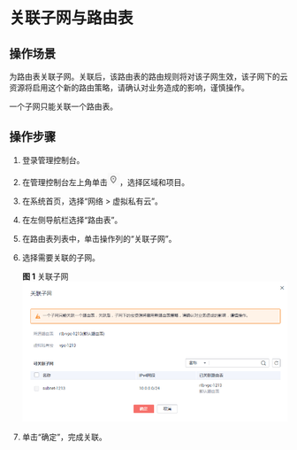 # 关联子网与路由表<a name="vpc_route01_0007"></a>

## 操作场景<a name="zh-cn_topic_0212076962_s974a02c09b8e44f59dcc9335de2d030a"></a>

为路由表关联子网。关联后，该路由表的路由规则将对该子网生效，该子网下的云资源将启用这个新的路由策略，请确认对业务造成的影响，谨慎操作。

一个子网只能关联一个路由表。

## 操作步骤<a name="zh-cn_topic_0212076962_section818161419224"></a>

1.  登录管理控制台。
2.  在管理控制台左上角单击![](figures/icon-region-1.png)，选择区域和项目。
3.  在系统首页，选择“网络 \> 虚拟私有云”。
4.  在左侧导航栏选择“路由表”。
5.  在路由表列表中，单击操作列的“关联子网”。
6.  选择需要关联的子网。

    **图 1**  关联子网<a name="zh-cn_topic_0212076962_fig209854356344"></a>  
    ![](figures/关联子网-3.png "关联子网-3")

7.  单击“确定”，完成关联。

